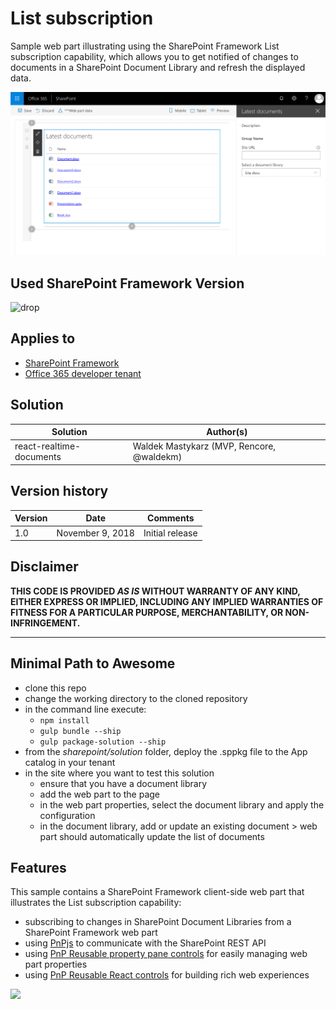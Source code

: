 # List subscription

Sample web part illustrating using the SharePoint Framework List subscription capability, which allows you to get notified of changes to documents in a SharePoint Document Library and refresh the displayed data.

![Web parts placed on a modern SharePoint page showing information about documents](./assets/list-subscription-webpart.png)

## Used SharePoint Framework Version 
![drop](https://img.shields.io/badge/drop-1.7.0-green.svg)

## Applies to

* [SharePoint Framework](https://docs.microsoft.com/sharepoint/dev/spfx/sharepoint-framework-overview)
* [Office 365 developer tenant](https://docs.microsoft.com/sharepoint/dev/spfx/set-up-your-developer-tenant)

## Solution

Solution|Author(s)
--------|---------
react-realtime-documents|Waldek Mastykarz (MVP, Rencore, @waldekm)

## Version history

Version|Date|Comments
-------|----|--------
1.0|November 9, 2018|Initial release

## Disclaimer
**THIS CODE IS PROVIDED *AS IS* WITHOUT WARRANTY OF ANY KIND, EITHER EXPRESS OR IMPLIED, INCLUDING ANY IMPLIED WARRANTIES OF FITNESS FOR A PARTICULAR PURPOSE, MERCHANTABILITY, OR NON-INFRINGEMENT.**

---

## Minimal Path to Awesome

* clone this repo
* change the working directory to the cloned repository
* in the command line execute:
  * `npm install`
  * `gulp bundle --ship`
  * `gulp package-solution --ship`
* from the _sharepoint/solution_ folder, deploy the .sppkg file to the App catalog in your tenant
* in the site where you want to test this solution
  * ensure that you have a document library
  * add the web part to the page
  * in the web part properties, select the document library and apply the configuration
  * in the document library, add or update an existing document > web part should automatically update the list of documents

## Features

This sample contains a SharePoint Framework client-side web part that illustrates the List subscription capability:

* subscribing to changes in SharePoint Document Libraries from a SharePoint Framework web part
* using [PnPjs](https://pnp.github.io/pnpjs/) to communicate with the SharePoint REST API
* using [PnP Reusable property pane controls](https://sharepoint.github.io/sp-dev-fx-property-controls/) for easily managing web part properties
* using [PnP Reusable React controls](https://sharepoint.github.io/sp-dev-fx-controls-react/) for building rich web experiences

<img src="https://telemetry.sharepointpnp.com/sp-dev-fx-webparts/samples/react-realtime-documents" />
